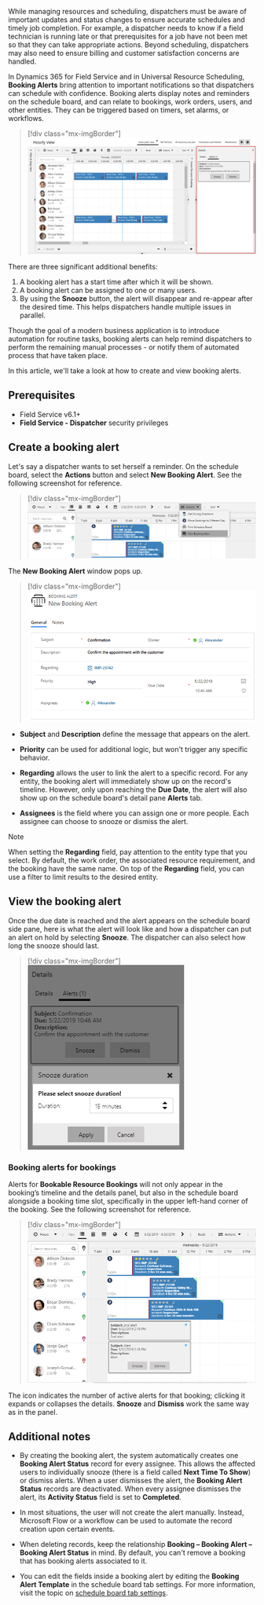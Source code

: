 While managing resources and scheduling, dispatchers must be aware of important updates and status changes to ensure accurate schedules and timely job completion. For example, a dispatcher needs to know if a field technician is running late or that prerequisites for a job have not been met so that they can take appropriate actions. Beyond scheduling, dispatchers may also need to ensure billing and customer satisfaction concerns are handled.

In Dynamics 365 for Field Service and in Universal Resource Scheduling, **Booking Alerts** bring attention to important notifications so that dispatchers can schedule with confidence. Booking alerts display notes and reminders on the schedule board, and can relate to bookings, work orders, users, and other entities. They can be triggered based on timers, set alarms, or workflows.

> [!div class="mx-imgBorder"]
> ![Screenshot of full schedule board showing booking alert](../field-service/media/scheduling-booking-alert-schedule-board.png)

There are three significant additional benefits: 

1. A booking alert has a start time after which it will be shown.
2. A booking alert can be assigned to one or many users.
3. By using the **Snooze** button, the alert will disappear and re-appear after the desired time. This helps dispatchers handle multiple issues in parallel.

Though the goal of a modern business application is to introduce automation for routine tasks, booking alerts can help remind dispatchers to perform the remaining manual processes - or notify them of automated process that have taken place.

In this article, we'll take a look at how to create and view booking alerts.

## Prerequisites

- Field Service v6.1+
- **Field Service - Dispatcher** security privileges


## Create a booking alert

Let's say a dispatcher wants to set herself a reminder. On the schedule board, select the **Actions** button and select **New Booking Alert**. See the following screenshot for reference.


> [!div class="mx-imgBorder"]
> ![Screenshot of manual creation of a booking alert](../field-service/media/manual-creation-of-a-booking-alert.png)

The **New Booking Alert** window pops up.

> [!div class="mx-imgBorder"]
> ![Screenshot of booking alert](../field-service/media/booking-alert.png)
 
- **Subject** and **Description** define the message that appears on the alert. 

- **Priority** can be used for additional logic, but won't trigger any specific behavior. 

- **Regarding** allows the user to link the alert to a specific record. For any entity, the booking alert will immediately show up on the record's timeline. However, only upon reaching the **Due Date**, the alert will also show up on the schedule board's detail pane **Alerts** tab. 

- **Assignees** is the field where you can assign one or more people. Each assignee can choose to snooze or dismiss the alert.

> [!Note]
> When setting the **Regarding** field, pay attention to the entity type that you select. By default, the work order, the associated resource requirement, and the booking have the same name. On top of the **Regarding** field, you can use a filter to limit results to the desired entity.

## View the booking alert

Once the due date is reached and the alert appears on the schedule board side pane, here is what the alert will look like and how a dispatcher can put an alert on hold by selecting **Snooze**. The dispatcher can also select how long the snooze should last. 


> [!div class="mx-imgBorder"]
> ![Screenshot of Alert - Snooze](../field-service/media/alert-snooze.png)
 
### Booking alerts for bookings

Alerts for **Bookable Resource Bookings** will not only appear in the booking’s timeline and the details panel, but also in the schedule board alongside a booking time slot, specifically in the upper left-hand corner of the booking. See the following screenshot for reference.

 
> [!div class="mx-imgBorder"]
> ![Screenshot of Booking alert on the schedule board](../field-service/media/booking-alert-on-the-schedule-board.png)

The icon indicates the number of active alerts for that booking; clicking it expands or collapses the details. **Snooze** and **Dismiss** work the same way as in the panel.
 

## Additional notes

- By creating the booking alert, the system automatically creates one **Booking Alert Status** record for every assignee. This allows the affected users to individually snooze (there is a field called **Next Time To Show**) or dismiss alerts. When a user dismisses the alert, the **Booking Alert Status** records are deactivated. When every assignee dismisses the alert, its **Activity Status** field is set to **Completed**.

- In most situations, the user will not create the alert manually. Instead, Microsoft Flow or a workflow can be used to automate the record creation upon certain events.

- When deleting records, keep the relationship **Booking – Booking Alert – Booking Alert Status** in mind. By default, you can't remove a booking that has booking alerts associated to it.

- You can edit the fields inside a booking alert by editing the **Booking Alert Template** in the schedule board tab settings. For more information, visit the topic on [schedule board tab settings](https://docs.microsoft.com/en-us/dynamics365/customer-engagement/field-service/schedule-board-tab-settings#other-settings).


